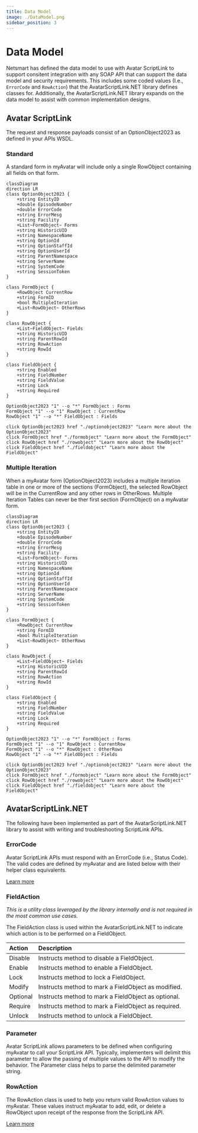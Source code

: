 ```yaml
---
title: Data Model
image: ./DataModel.png
sidebar_position: 3
---
```


# Data Model

Netsmart has defined the data model to use with Avatar ScriptLink to support consitent integration with any SOAP API that can support the data model and security requirements.
This includes some coded values (I.e., `ErrorCode` and `RowAction`) that the AvatarScriptLink.NET library defines classes for.
Additionally, the AvatarScriptLink.NET library expands on the data model to assist with common implementation designs.

## Avatar ScriptLink

The request and response payloads consist of an OptionObject2023 as defined in your APIs WSDL.

### Standard

A standard form in myAvatar will include only a single RowObject containing all fields on that form.

```mermaid
classDiagram
direction LR
class OptionObject2023 {
    +string EntityID
    +double EpisodeNumber
    +double ErrorCode
    +string ErrorMesg
    +string Facility
    +List~FormObject~ Forms
    +string HistoricUID
    +string NamespaceName
    +string OptionId
    +string OptionStaffId
    +string OptionUserId
    +string ParentNamespace
    +string ServerName
    +string SystemCode
    +string SessionToken
}

class FormObject {
    +RowObject CurrentRow
    +string FormID
    +bool MultipleIteration
    +List~RowObject~ OtherRows
}

class RowObject {
    +List~FieldObject~ Fields
    +string HistoricUID
    +string ParentRowId
    +string RowAction
    +string RowId
}

class FieldObject {
    +string Enabled
    +string FieldNumber
    +string FieldValue
    +string Lock
    +string Required
}

OptionObject2023 "1" --o "*" FormObject : Forms
FormObject "1" --o "1" RowObject : CurrentRow
RowObject "1" --o "*" FieldObject : Fields

click OptionObject2023 href "./optionobject2023" "Learn more about the OptionObject2023"
click FormObject href "./formobject" "Learn more about the FormObject"
click RowObject href "./rowobject" "Learn more about the RowObject"
click FieldObject href "./fieldobject" "Learn more about the FieldObject"
```

### Multiple Iteration

When a myAvatar form (OptionObject2023) includes a multiple iteration table in one or more of the sections (FormObject), the selected RowObject will be in the CurrentRow and any other rows in OtherRows.
Multiple Iteration Tables can never be ther first section (FormObject) on a myAvatar form.

```mermaid
classDiagram
direction LR
class OptionObject2023 {
    +string EntityID
    +double EpisodeNumber
    +double ErrorCode
    +string ErrorMesg
    +string Facility
    +List~FormObject~ Forms
    +string HistoricUID
    +string NamespaceName
    +string OptionId
    +string OptionStaffId
    +string OptionUserId
    +string ParentNamespace
    +string ServerName
    +string SystemCode
    +string SessionToken
}

class FormObject {
    +RowObject CurrentRow
    +string FormID
    +bool MultipleIteration
    +List~RowObject~ OtherRows
}

class RowObject {
    +List~FieldObject~ Fields
    +string HistoricUID
    +string ParentRowId
    +string RowAction
    +string RowId
}

class FieldObject {
    +string Enabled
    +string FieldNumber
    +string FieldValue
    +string Lock
    +string Required
}

OptionObject2023 "1" --o "*" FormObject : Forms
FormObject "1" --o "1" RowObject : CurrentRow
FormObject "1" --o "*" RowObject : OtherRows
RowObject "1" --o "*" FieldObject : Fields

click OptionObject2023 href "./optionobject2023" "Learn more about the OptionObject2023"
click FormObject href "./formobject" "Learn more about the FormObject"
click RowObject href "./rowobject" "Learn more about the RowObject"
click FieldObject href "./fieldobject" "Learn more about the FieldObject"
```

## AvatarScriptLink.NET

The following have been implemented as part of the AvatarScriptLink.NET library to assist with writing and troubleshooting ScriptLink APIs.

### ErrorCode

Avatar ScriptLink APIs must respond with an ErrorCode (i.e., Status Code).
The valid codes are defined by myAvatar and are listed below with their helper class equivalents.

[Learn more](./errorcode)

### FieldAction

*This is a utility class leveraged by the library internally and is not required in the most common use cases.*

The FieldAction class is used within the AvatarScriptLink.NET to indicate which action is to be performed on a FieldObject.

| Action   | Description                                         |
|:---------|:----------------------------------------------------|
| Disable  | Instructs method to disable a FieldObject.          |
| Enable   | Instructs method to enable a FieldObject.           |
| Lock     | Instructs method to lock a FieldObject.             |
| Modify   | Instructs method to mark a FieldObject as modified. |
| Optional | Instructs method to mark a FieldObject as optional. |
| Require  | Instructs method to mark a FieldObject as required. |
| Unlock   | Instructs method to unlock a FieldObject.           |

### Parameter

Avatar ScriptLink allows parameters to be defined when configuring myAvatar to call your ScriptLink API.
Typically, implementers will delimit this parameter to allow the passing of multiple values to the API to modify the behavior.
The Parameter class helps to parse the delimited parameter string.

### RowAction

The RowAction class is used to help you return valid RowAction values to myAvatar.
These values instruct myAvatar to add, edit, or delete a RowObject upon receipt of the response from the ScriptLink API.

[Learn more](./rowaction)
